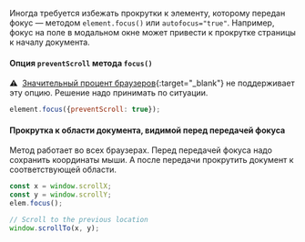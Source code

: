 Иногда требуется избежать прокрутки к элементу, которому передан фокус — методом `element.focus()` или `autofocus="true"`. Например, фокус на поле в модальном окне может привести к прокрутке страницы к началу документа.

#### Опция `preventScroll` метода `focus()`

⚠️  [Значительный процент браузеров](https://caniuse.com/mdn-api_htmlelement_focus_preventscroll_option){:target="_blank"} не поддерживает эту опцию. Решение надо принимать по ситуации.

```javascript
element.focus({preventScroll: true});
```

#### Прокрутка к области документа, видимой перед передачей фокуса

Метод работает во всех браузерах. Перед передачей фокуса надо сохранить координаты мыши. А после передачи прокрутить документ к соответствующей области.

```javascript
const x = window.scrollX;
const y = window.scrollY;
elem.focus();

// Scroll to the previous location
window.scrollTo(x, y);
```
